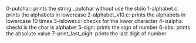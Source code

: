 0-putchar: prints the string _putchar without use the stdio
1-alphabet.c: prints the alphabets in lowercase
2-alphabet_x10.c: prints the alphabets in lowercase 10 times
3-islower.c: checks for the lower character
4-isalpha: checki is the char is alphabet
5-sign: prints the sign of number
6-abs: prints the absolute value
7-print_last_digit: prints the last digit of number
